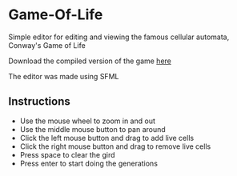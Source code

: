 # Game-Of-Life
Simple editor for editing and viewing the famous cellular automata, Conway's Game of Life

Download the compiled version of the game [here](https://stati30241.itch.io/game-of-life-editor)

The editor was made using SFML

## Instructions
- Use the mouse wheel to zoom in and out
- Use the middle mouse button to pan around
- Click the left mouse button and drag to add live cells
- Click the right mouse button and drag to remove live cells
- Press space to clear the gird
- Press enter to start doing the generations
